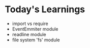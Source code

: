 # Today's Learnings

-   import vs require
-   EventEmmiter module
-   readline module
-   file system 'fs' module

